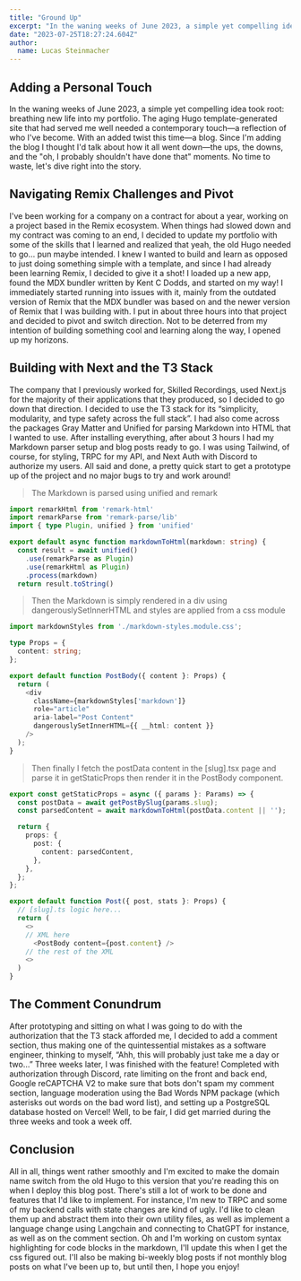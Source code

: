 ```yaml
---
title: "Ground Up"
excerpt: "In the waning weeks of June 2023, a simple yet compelling idea took root: breathing new life into my portfolio. The aging Hugo template-generated site that had served me well needed a contemporary touch—a reflection of who I've become. With an added twist this time—a blog. Since I'm adding the blog I thought I'd talk about how it all went down—the ups, the downs, and the..."
date: "2023-07-25T18:27:24.604Z"
author:
  name: Lucas Steinmacher
---
```


## Adding a Personal Touch

In the waning weeks of June 2023, a simple yet compelling idea took root: breathing new life into my portfolio. The aging Hugo template-generated site that had served me well needed a contemporary touch—a reflection of who I've become. With an added twist this time—a blog. Since I'm adding the blog I thought I'd talk about how it all went down—the ups, the downs, and the "oh, I probably shouldn't have done that" moments. No time to waste, let's dive right into the story.

## Navigating Remix Challenges and Pivot

 I've been working for a company on a contract for about a year, working on a project based in the Remix ecosystem. When things had slowed down and my contract was coming to an end, I decided to update my portfolio with some of the skills that I learned and realized that yeah, the old Hugo needed to go… pun maybe intended. I knew I wanted to build and learn as opposed to just doing something simple with a template, and since I had already been learning Remix, I decided to give it a shot! I loaded up a new app, found the MDX bundler written by Kent C Dodds, and started on my way! I immediately started running into issues with it, mainly from the outdated version of Remix that the MDX bundler was based on and the newer version of Remix that I was building with. I put in about three hours into that project and decided to pivot and switch direction. Not to be deterred from my intention of building something cool and learning along the way, I opened up my horizons.

## Building with Next and the T3 Stack

 The company that I previously worked for, Skilled Recordings, used Next.js for the majority of their applications that they produced, so I decided to go down that direction. I decided to use the T3 stack for its “simplicity, modularity, and type safety across the full stack”. I had also come across the packages Gray Matter and Unified for parsing Markdown into HTML that I wanted to use. After installing everything, after about 3 hours I had my Markdown parser setup and blog posts ready to go. I was using Tailwind, of course, for styling, TRPC for my API, and Next Auth with Discord to authorize my users. All said and done, a pretty quick start to get a prototype up of the project and no major bugs to try and work around!

> The Markdown is parsed using unified and remark
``` ts line-numbers=true
import remarkHtml from 'remark-html'
import remarkParse from 'remark-parse/lib'
import { type Plugin, unified } from 'unified'

export default async function markdownToHtml(markdown: string) {
  const result = await unified()
    .use(remarkParse as Plugin)
    .use(remarkHtml as Plugin)
    .process(markdown)
  return result.toString()
```
 > Then the Markdown is simply rendered in a div using dangerouslySetInnerHTML and styles are applied from a css module

```typescript
import markdownStyles from './markdown-styles.module.css';

type Props = {
  content: string;
};

export default function PostBody({ content }: Props) {
  return (
    <div
      className={markdownStyles['markdown']}
      role="article"
      aria-label="Post Content"
      dangerouslySetInnerHTML={{ __html: content }}
    />
  );
}
```
> Then finally I fetch the postData content in the [slug].tsx page and parse it in getStaticProps then render it in the PostBody component.
```ts
export const getStaticProps = async ({ params }: Params) => {
  const postData = await getPostBySlug(params.slug);
  const parsedContent = await markdownToHtml(postData.content || '');

  return {
    props: {
      post: {
        content: parsedContent,
      },
    },
  };
};

export default function Post({ post, stats }: Props) {
  // [slug].ts logic here...
  return (
    <>
    // XML here
      <PostBody content={post.content} />
    // the rest of the XML
    <>
  )
}
```

## The Comment Conundrum

 After prototyping and sitting on what I was going to do with the authorization that the T3 stack afforded me, I decided to add a comment section, thus making one of the quintessential mistakes as a software engineer, thinking to myself, “Ahh, this will probably just take me a day or two…” Three weeks later, I was finished with the feature! Completed with authorization through Discord, rate limiting on the front and back end, Google reCAPTCHA V2 to make sure that bots don't spam my comment section, language moderation using the Bad Words NPM package (which asterisks out words on the bad word list), and setting up a PostgreSQL database hosted on Vercel! Well, to be fair, I did get married during the three weeks and took a week off.

## Conclusion

 All in all, things went rather smoothly and I'm excited to make the domain name switch from the old Hugo to this version that you're reading this on when I deploy this blog post. There's still a lot of work to be done and features that I'd like to implement. For instance, I'm new to TRPC and some of my backend calls with state changes are kind of ugly. I'd like to clean them up and abstract them into their own utility files, as well as implement a language change using Langchain and connecting to ChatGPT for instance, as well as on the comment section.  Oh and I'm working on custom syntax highlighting for code blocks in the markdown,  I'll update this when I get the css figured out. I'll also be making bi-weekly blog posts if not monthly blog posts on what I've been up to, but until then, I hope you enjoy!
